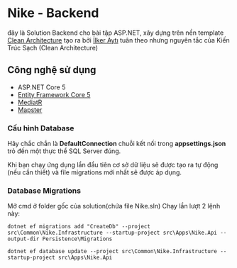# Nike - Backend
đây là Solution Backend cho bài tập ASP.NET, xây dựng trên nền template [Clean Architecture](https://github.com/iayti/CleanArchitecture) tạo ra bởi [İlker Aytı](https://github.com/iayti) tuân theo nhưng nguyên tắc của Kiến Trúc Sạch (Clean Architecture)

## Công nghệ sử dụng
* ASP.NET Core 5
* [Entity Framework Core 5](https://docs.microsoft.com/en-us/ef/core/)
* [MediatR](https://github.com/jbogard/MediatR)
* [Mapster](https://github.com/MapsterMapper/Mapster)

### Cấu hình Database

Hãy chắc chắn là **DefaultConnection** chuỗi kết nối trong **appsettings.json** trỏ đến một thực thể SQL Server đúng. 

Khi bạn chạy ứng dụng lần đầu tiên cơ sở dữ liệu sẽ được tạo ra tự động (nếu cần thiết) và file migrations mới nhất sẽ được áp dụng.

### Database Migrations

Mở cmd ở folder gốc của solution(chứa file Nike.sln) Chạy lần lượt 2 lệnh này:

 `dotnet ef migrations add "CreateDb" --project src\Common\Nike.Infrastructure --startup-project src\Apps\Nike.Api --output-dir Persistence\Migrations`

 `dotnet ef database update --project src\Common\Nike.Infrastructure --startup-project src\Apps\Nike.Api`
